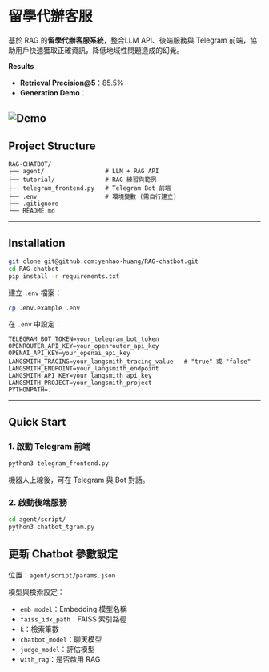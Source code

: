 # 留學代辦客服

基於 RAG 的**留學代辦客服系統**，整合LLM API、後端服務與 Telegram 前端，協助用戶快速獲取正確資訊，降低地域性問題造成的幻覺。

**Results**

* **Retrieval Precision\@5**：85.5%
* **Generation Demo**：

![Demo](metadata/demo_hd.gif)
---

## **Project Structure**

```
RAG-CHATBOT/
├── agent/                 # LLM + RAG API
├── tutorial/              # RAG 練習與範例
├── telegram_frontend.py   # Telegram Bot 前端
├── .env                   # 環境變數 (需自行建立)
├── .gitignore
└── README.md
```

---

## **Installation**

```bash
git clone git@github.com:yenhao-huang/RAG-chatbot.git
cd RAG-chatbot
pip install -r requirements.txt
```

建立 `.env` 檔案：

```bash
cp .env.example .env
```

在 `.env` 中設定：

```dotenv
TELEGRAM_BOT_TOKEN=your_telegram_bot_token
OPENROUTER_API_KEY=your_openrouter_api_key
OPENAI_API_KEY=your_openai_api_key
LANGSMITH_TRACING=your_langsmith_tracing_value   # "true" 或 "false"
LANGSMITH_ENDPOINT=your_langsmith_endpoint
LANGSMITH_API_KEY=your_langsmith_api_key
LANGSMITH_PROJECT=your_langsmith_project
PYTHONPATH=.
```

---

## **Quick Start**

### 1. 啟動 Telegram 前端

```bash
python3 telegram_frontend.py
```

機器人上線後，可在 Telegram 與 Bot 對話。

### 2. 啟動後端服務

```bash
cd agent/script/
python3 chatbot_tgram.py
```

## 更新 Chatbot 參數設定

位置：`agent/script/params.json`

模型與檢索設定：

* `emb_model`：Embedding 模型名稱
* `faiss_idx_path`：FAISS 索引路徑
* `k`：檢索筆數
* `chatbot_model`：聊天模型
* `judge_model`：評估模型
* `with_rag`：是否啟用 RAG
